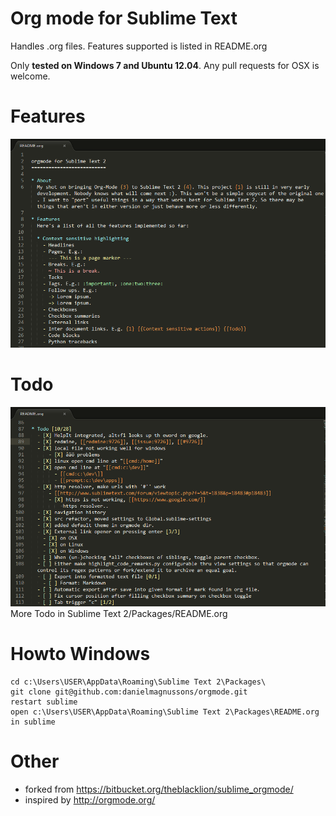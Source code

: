 Org mode for Sublime Text
=============

Handles .org files. Features supported is listed in README.org

Only **tested on Windows 7 and Ubuntu 12.04**. Any pull requests for OSX is welcome.


Features
=============
![Features](/images/screenshot1.png)


Todo
=============
![Todo](/images/screenshot2.png)
More Todo in Sublime Text 2/Packages/README.org


Howto Windows
=============

	cd c:\Users\USER\AppData\Roaming\Sublime Text 2\Packages\
	git clone git@github.com:danielmagnussons/orgmode.git
	restart sublime
	open c:\Users\USER\AppData\Roaming\Sublime Text 2\Packages\README.org in sublime



Other
=============

* forked from https://bitbucket.org/theblacklion/sublime_orgmode/
* inspired by http://orgmode.org/
